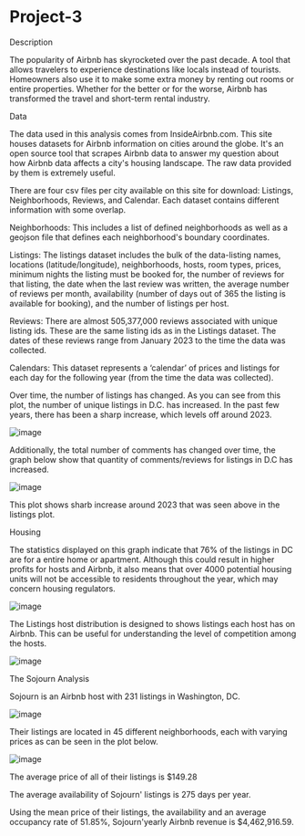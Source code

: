 # Project-3

Description

The popularity of Airbnb has skyrocketed over the past decade. A tool that allows travelers to experience destinations like locals instead of tourists. Homeowners also use it to make some extra money by renting out rooms or entire properties. Whether for the better or for the worse, Airbnb has transformed the travel and short-term rental industry.

Data

The data used in this analysis comes from InsideAirbnb.com. This site houses datasets for Airbnb information on cities around the globe. It's an open source tool that scrapes Airbnb data to answer my question about how Airbnb data affects a city's housing landscape. The raw data provided by them is extremely useful. 

There are four csv files per city available on this site for download: Listings, Neighborhoods, Reviews, and Calendar. Each dataset contains different information with some overlap.

Neighborhoods: This includes a list of defined neighborhoods as well as a geojson file that defines each neighborhood's boundary coordinates.

Listings: The listings dataset includes the bulk of the data-listing names, locations (latitude/longitude), neighborhoods, hosts, room types, prices, minimum nights the listing must be booked for, the number of reviews for that listing, the date when the last review was written, the average number of reviews per month, availability (number of days out of 365 the listing is available for booking), and the number of listings per host.

Reviews: There are almost 505,377,000 reviews associated with unique listing ids. These are the same listing ids as in the Listings dataset. The dates of these reviews range from January 2023 to the time the data was collected.

Calendars: This dataset represents a ‘calendar’ of prices and listings for each day for the following year (from the time the data was collected).


Over time, the number of listings has changed. As you can see from this plot, the number of unique listings in D.C. has increased. In the past few years, there has been a sharp increase, which levels off around 2023.

![image](https://github.com/magdalenaolczakalvarez/Project-3/assets/145025544/c6d2ad3a-43c1-4009-a9db-57dfb14a240e)


Additionally, the total number of comments has changed over time, the graph below show that quantity of comments/reviews for listings in D.C has increased.
 

![image](https://github.com/magdalenaolczakalvarez/Project-3/assets/145025544/370f974c-9907-4a3a-829d-f4ca9c2cc3b5)


This plot shows sharb increase around 2023 that was seen above in the listings plot. 




Housing

The statistics displayed on this graph indicate that 76% of the listings in DC are for a entire home or apartment. Although this could result in higher profits for hosts and Airbnb, it also means that over 4000 potential housing units will not be accessible to residents throughout the year, which may concern housing regulators.

![image](https://github.com/magdalenaolczakalvarez/Project-3/assets/145025544/7e2f554d-8515-439d-8ebc-c71de10c61f7)

The Listings host distribution is designed to shows listings each host has on Airbnb. This can be useful for understanding the level of competition among the hosts. 

![image](https://github.com/magdalenaolczakalvarez/Project-3/assets/145025544/56c83a38-8558-4c9e-8710-22b90b54e34f)


The Sojourn Analysis

Sojourn is an Airbnb host with 231 listings in Washington, DC. 

![image](https://github.com/magdalenaolczakalvarez/Project-3/assets/145025544/e99a52f0-c440-44b3-9011-fb25c42d4425)

Their listings are located in 45 different neighborhoods, each with varying prices as can be seen in the plot below. 

![image](https://github.com/magdalenaolczakalvarez/Project-3/assets/145025544/d09bff03-6d0b-41d3-b6f7-76584ba19077)

The average price of all of their listings is $149.28

The average availability of Sojourn' listings is 275 days per year. 

Using the mean price of their listings, the availability and an average occupancy rate of 51.85%, Sojourn'yearly Airbnb revenue is $4,462,916.59.


















